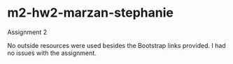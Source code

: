 # m2-hw2-marzan-stephanie
Assignment 2

No outside resources were used besides the Bootstrap links provided. I had no issues with the assignment.
